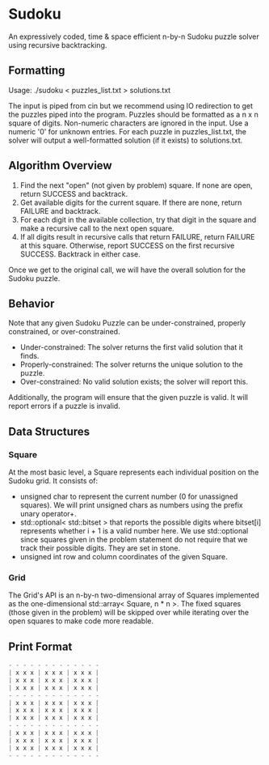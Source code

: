 # Sudoku

An expressively coded, time & space efficient n-by-n Sudoku puzzle solver using recursive backtracking.

## Formatting

Usage: ./sudoku < puzzles_list.txt > solutions.txt

The input is piped from cin but we recommend using IO redirection to get the puzzles piped into the program. Puzzles should be formatted as a n x n square of digits. Non-numeric characters are ignored in the input. Use a numeric '0' for unknown entries. For each puzzle in puzzles_list.txt, the solver will output a well-formatted solution (if it exists) to solutions.txt.

## Algorithm Overview

1. Find the next "open" (not given by problem) square. If none are open, return SUCCESS and backtrack.
2. Get available digits for the current square. If there are none, return FAILURE and backtrack.
3. For each digit in the available collection, try that digit in the square and make a recursive call to the next open square.
4. If all digits result in recursive calls that return FAILURE, return FAILURE at this square. Otherwise, report SUCCESS on the first recursive SUCCESS. Backtrack in either case.

Once we get to the original call, we will have the overall solution for the Sudoku puzzle.

## Behavior

Note that any given Sudoku Puzzle can be under-constrained, properly constrained, or over-constrained.

- Under-constrained: The solver returns the first valid solution that it finds.
- Properly-constrained: The solver returns the unique solution to the puzzle.
- Over-constrained: No valid solution exists; the solver will report this.

Additionally, the program will ensure that the given puzzle is valid. It will report errors if a puzzle is invalid.

## Data Structures

### Square

At the most basic level, a Square represents each individual position on the Sudoku grid. It consists of:

- unsigned char to represent the current number (0 for unassigned squares). We will print unsigned chars as numbers using the prefix unary operator+.
- std::optional< std::bitset<n> > that reports the possible digits where bitset[i] represents whether i + 1 is a valid number here. We use std::optional since squares given in the problem statement do not require that we track their possible digits. They are set in stone.
- unsigned int row and column coordinates of the given Square.

### Grid

The Grid's API is an n-by-n two-dimensional array of Squares implemented as the one-dimensional std::array< Square, n * n >. The fixed squares (those given in the problem) will be skipped over while iterating over the open squares to make code more readable.

## Print Format

~~~~C++
- - - - - - - - - - - - -
| x x x | x x x | x x x |
| x x x | x x x | x x x |
| x x x | x x x | x x x |
- - - - - - - - - - - - -
| x x x | x x x | x x x |
| x x x | x x x | x x x |
| x x x | x x x | x x x |
- - - - - - - - - - - - -
| x x x | x x x | x x x |
| x x x | x x x | x x x |
| x x x | x x x | x x x |
- - - - - - - - - - - - -
~~~~
